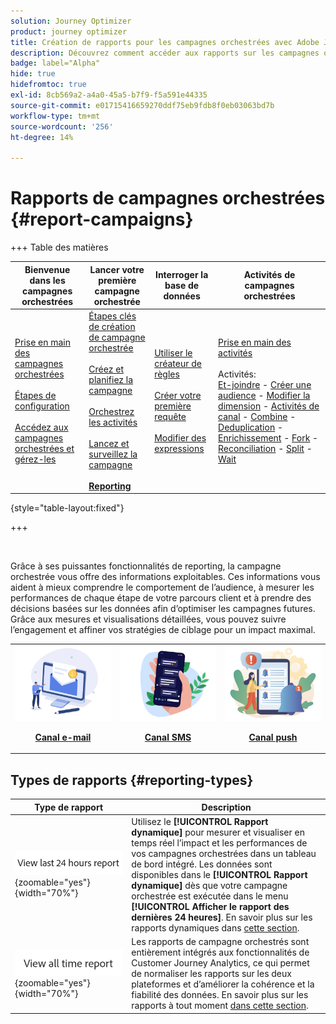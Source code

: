 ```yaml
---
solution: Journey Optimizer
product: journey optimizer
title: Création de rapports pour les campagnes orchestrées avec Adobe Journey Optimizer
description: Découvrez comment accéder aux rapports sur les campagnes orchestrées avec Adobe Journey Optimizer
badge: label="Alpha"
hide: true
hidefromtoc: true
exl-id: 8cb569a2-a4a0-45a5-b7f9-f5a591e44335
source-git-commit: e01715416659270ddf75eb9fdb8f0eb03063bd7b
workflow-type: tm+mt
source-wordcount: '256'
ht-degree: 14%

---
```


# Rapports de campagnes orchestrées {#report-campaigns}

+++ Table des matières

| Bienvenue dans les campagnes orchestrées | Lancer votre première campagne orchestrée | Interroger la base de données | Activités de campagnes orchestrées |
|---|---|---|---|
| [Prise en main des campagnes orchestrées](gs-orchestrated-campaigns.md)<br/><br/>[Étapes de configuration](configuration-steps.md)<br/><br/>[Accédez aux campagnes orchestrées et gérez-les](access-manage-orchestrated-campaigns.md) | [Étapes clés de création de campagne orchestrée](gs-campaign-creation.md)<br/><br/>[Créez et planifiez la campagne](create-orchestrated-campaign.md)<br/><br/>[Orchestrez les activités](orchestrate-activities.md)<br/><br/>[Lancez et surveillez la campagne](start-monitor-campaigns.md)<br/><br/><b>[Reporting](reporting-campaigns.md)</b> | [Utiliser le créateur de règles](orchestrated-rule-builder.md)<br/><br/>[Créer votre première requête](build-query.md)<br/><br/>[Modifier des expressions](edit-expressions.md) | [Prise en main des activités](activities/about-activities.md)<br/><br/>Activités:<br/>[Et-joindre](activities/and-join.md) - [Créer une audience](activities/build-audience.md) - [Modifier la dimension](activities/change-dimension.md) - [Activités de canal](activities/channels.md) - [Combine](activities/combine.md) - [Deduplication](activities/deduplication.md) - [Enrichissement](activities/enrichment.md) - [Fork](activities/fork.md) - [Reconciliation](activities/reconciliation.md) - [Split](activities/split.md) - [Wait](activities/wait.md) |

{style="table-layout:fixed"}

+++

<br/>

Grâce à ses puissantes fonctionnalités de reporting, la campagne orchestrée vous offre des informations exploitables. Ces informations vous aident à mieux comprendre le comportement de l’audience, à mesurer les performances de chaque étape de votre parcours client et à prendre des décisions basées sur les données afin d’optimiser les campagnes futures. Grâce aux mesures et visualisations détaillées, vous pouvez suivre l’engagement et affiner vos stratégies de ciblage pour un impact maximal.

<table style="table-layout:fixed"><tr style="border: 0;">
<td><img alt="E-mail" src="../channels/assets/do-not-localize/email.png">
<div align="center"><p><a href="../reports/campaign-global-report-cja-email.md"><strong>Canal e-mail</strong></a></p></div></td>
<td><a href="../reports/campaign-global-report-cja-sms.md"><img alt="SMS" src="../channels/assets/do-not-localize/sms.png"></a>
<div align="center"><p><a href="../reports/campaign-global-report-cja-sms.md"><strong>Canal SMS</strong></a></p></div></td>
<td><a href="../reports/campaign-global-report-cja-push.md"><img alt="Notification push" src="../channels/assets/do-not-localize/push.png"></a>
<div align="center"><p><a href="../reports/campaign-global-report-cja-push.md"><strong>Canal push</strong></p></a></div></td>
</table>


## Types de rapports {#reporting-types}


| Type de rapport | Description |
|-----|------------|
| ![](assets/last-24hours.png){zoomable="yes"}{width="70%"} | Utilisez le **[!UICONTROL Rapport dynamique]** pour mesurer et visualiser en temps réel l’impact et les performances de vos campagnes orchestrées dans un tableau de bord intégré. Les données sont disponibles dans le **[!UICONTROL Rapport dynamique]** dès que votre campagne orchestrée est exécutée dans le menu **[!UICONTROL Afficher le rapport des dernières 24 heures]**. En savoir plus sur les rapports dynamiques dans [cette section](live-report.md). |
| ![](assets/all-time-report.png){zoomable="yes"}{width="70%"} | Les rapports de campagne orchestrés sont entièrement intégrés aux fonctionnalités de Customer Journey Analytics, ce qui permet de normaliser les rapports sur les deux plateformes et d’améliorer la cohérence et la fiabilité des données.  En savoir plus sur les rapports à tout moment [dans cette section](report-gs-cja.md). |




